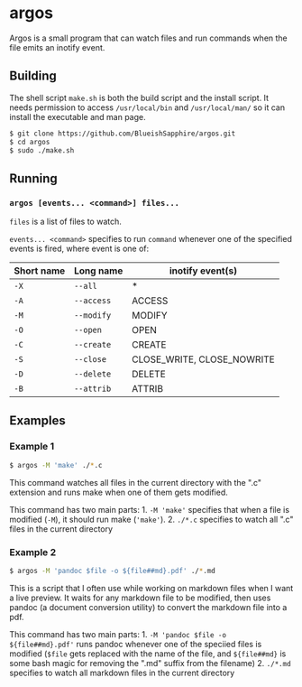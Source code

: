 # argos

Argos is a small program that can watch files and run commands when the file emits an inotify event.

## Building

The shell script `make.sh` is both the build script and the install script.
It needs permission to access `/usr/local/bin` and `/usr/local/man/` so it can install the executable and man page.

```sh
$ git clone https://github.com/BlueishSapphire/argos.git
$ cd argos
$ sudo ./make.sh
```

## Running

### `argos [events... <command>] files...`

`files` is a list of files to watch.

`events... <command>` specifies to run `command` whenever one of the specified events is fired, where event is one of:

| Short name |  Long name |           inotify event(s) |
|------------|------------|----------------------------|
|       `-X` | `--all`    |                          * |
|       `-A` | `--access` |                     ACCESS |
|       `-M` | `--modify` |                     MODIFY |
|       `-O` | `--open`   |                       OPEN |
|       `-C` | `--create` |                     CREATE |
|       `-S` | `--close`  | CLOSE_WRITE, CLOSE_NOWRITE |
|       `-D` | `--delete` |                     DELETE |
|       `-B` | `--attrib` |                     ATTRIB |

## Examples

### Example 1

```sh
$ argos -M 'make' ./*.c
```

This command watches all files in the current directory with the ".c" extension and runs make when one of them gets modified.

This command has two main parts:
	1. `-M 'make'` specifies that when a file is modified (`-M`), it should run make (`'make'`).
	2. `./*.c` specifies to watch all ".c" files in the current directory

### Example 2

```sh
$ argos -M 'pandoc $file -o ${file##md}.pdf' ./*.md
```

This is a script that I often use while working on markdown files when I want a live preview. It waits for any markdown file to be modified, then uses pandoc (a document conversion utility) to convert the markdown file into a pdf.

This command has two main parts:
	1. `-M 'pandoc $file -o ${file##md}.pdf'` runs pandoc whenever one of the speciied files is modified (`$file` gets replaced with the name of the file, and `${file##md}` is some bash magic for removing the ".md" suffix from the filename)
	2. `./*.md` specifies to watch all markdown files in the current directory



